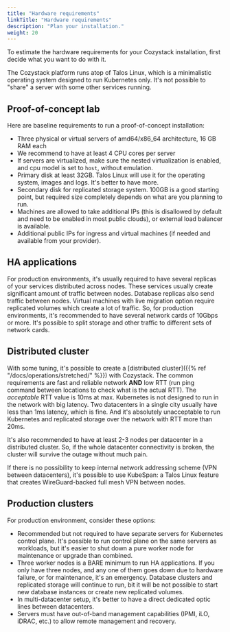 ```yaml
---
title: "Hardware requirements"
linkTitle: "Hardware requirements"
description: "Plan your installation."
weight: 20
---
```


To estimate the hardware requirements for your Cozystack installation, first decide what you want to do with it.

The Cozystack platform runs atop of Talos Linux, which is a minimalistic operating system designed to run Kubernetes
only. It's not possible to "share" a server with some other services running.

## Proof-of-concept lab

Here are baseline requirements to run a proof-of-concept installation:

* Three physical or virtual servers of amd64/x86_64 architecture, 16 GB RAM each
* We recommend to have at least 4 CPU cores per server
* If servers are virtualized, make sure the nested virtualization is enabled, and cpu model is set to `host`, without
  emulation.
* Primary disk at least 32GB. Talos Linux will use it for the operating system, images and logs. It's better to have
  more.
* Secondary disk for replicated storage system. 100GB is a good starting point, but required size completely depends on
  what are you planning to run.
* Machines are allowed to take additional IPs (this is disallowed by default and need to be enabled in most public
  clouds), or external load balancer is available.
* Additional public IPs for ingress and virtual machines (if needed and available from your provider).

## HA applications

For production environments, it's usually required to have several replicas of your services distributed across nodes.
These services usually create significant amount of traffic between nodes. Database replicas also send traffic between
nodes. Virtual machines with live migration option require replicated volumes which create a lot of traffic. So, for
production environments, it's recommended to have several network cards of 10Gbps or more. It's possible to split
storage and other traffic to different sets of network cards.

## Distributed cluster

With some tuning, it's possible to create a [distributed cluster]({{% ref "/docs/operations/stretched/" %}}) with
Cozystack. The common requirements are fast and reliable network **AND** low RTT (run ping command between locations to
check what is the actual RTT). The *acceptable* RTT value is 10ms at max. Kubernetes is not designed to run in the
network with big latency. Two datacenters in a single city usually have less than 1ms latency, which is fine. And
it's absolutely unacceptable to run Kubernetes and replicated storage over the network with RTT more than 20ms.

It's also recommended to have at least 2-3 nodes per datacenter in a distributed cluster. So, if the whole datacenter
connectivity is broken, the cluster will survive the outage without much pain.

If there is no possibility to keep internal network addressing scheme (VPN between datacenters), it's possible to use
KubeSpan: a Talos Linux feature that creates WireGuard-backed full mesh VPN between nodes.

## Production clusters

For production environment, consider these options:

* Recommended but not required to have separate servers for Kubernetes control plane. It's possible to run control plane
  on the same servers as workloads, but it's easier to shut down a pure worker node for maintenance or upgrade than
  combined.
* Three worker nodes is a BARE minimum to run HA applications. If you only have three nodes, and any one of them goes
  down due to hardware failure, or for maintenance, it's an emergency. Database clusters and replicated storage will
  continue to run, bit it will be not possible to start new database instances or create new replicated volumes.
* In multi-datacenter setup, it's better to have a direct dedicated optic lines between datacenters.
* Servers must have out-of-band management capabilities (IPMI, iLO, iDRAC, etc.) to allow remote management and
  recovery.
